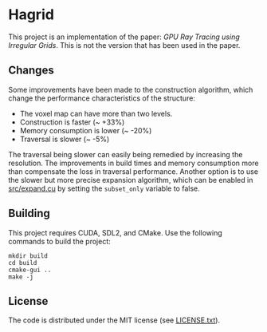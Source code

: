 # Hagrid

This project is an implementation of the paper: _GPU Ray Tracing using Irregular Grids_.
This is not the version that has been used in the paper.

## Changes

Some improvements have been made to the construction algorithm, which change the performance characteristics of the structure:

- The voxel map can have more than two levels.
- Construction is faster (~ +33%)
- Memory consumption is lower (~ -20%)
- Traversal is slower (~ -5%)

The traversal being slower can easily being remedied by increasing the resolution.
The improvements in build times and memory consumption more than compensate the loss in traversal performance.
Another option is to use the slower but more precise expansion algorithm, which can be enabled in [src/expand.cu](src/expand.cu) by setting the `subset_only` variable to false.

## Building

This project requires CUDA, SDL2, and CMake. Use the following commands to build the project:

    mkdir build
    cd build
    cmake-gui ..
    make -j

## License

The code is distributed under the MIT license (see [LICENSE.txt](LICENSE.txt)).
